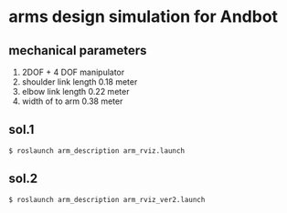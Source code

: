 # arms design simulation for Andbot

## mechanical parameters
1. 2DOF + 4 DOF manipulator
2. shoulder link length 0.18 meter
3. elbow link length 0.22 meter
4. width of to arm 0.38 meter

## sol.1
    $ roslaunch arm_description arm_rviz.launch

## sol.2
    $ roslaunch arm_description arm_rviz_ver2.launch
 
